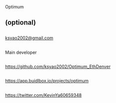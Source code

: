 ## <PROJECT NAME>
  
  Optimum

## <YOUR FULL NAME> (optional)

## <Used Email in Buidlbox>
  
  ksyao2002@gmail.com

## <YOUR ROLE ON THE TEAM>
  
  Main developer

## <LINK TO THE PROJECT REPOSITORY>
  
  https://github.com/ksyao2002/Optimum_EthDenver

## <LINK TO BUIDLBOX SUBMISSION>

  https://app.buidlbox.io/projects/optimum
  
## <ANY LINKS TO YOUR SOCIALS THAT YOU WANT PEOPLE TO SEE WHO MIGHT COME ACROSS YOUR SUBMISSION IN THE FUTURE>
  
  https://twitter.com/KevinYa60659348
